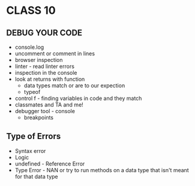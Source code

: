 # CLASS 10

## DEBUG YOUR CODE

- console.log
- uncomment or comment in lines
- browser inspection
- linter - read linter errors
- inspection in the console
- look at returns with function
  - data types match or are to our expection
  - typeof
- control f - finding variables in code and they match
- classmates and TA and me!
- debugger tool - console
  - breakpoints

## Type of Errors

- Syntax error
- Logic
- undefined - Reference Error
- Type Error - NAN or try to run methods on a data type that isn't meant for that data type
